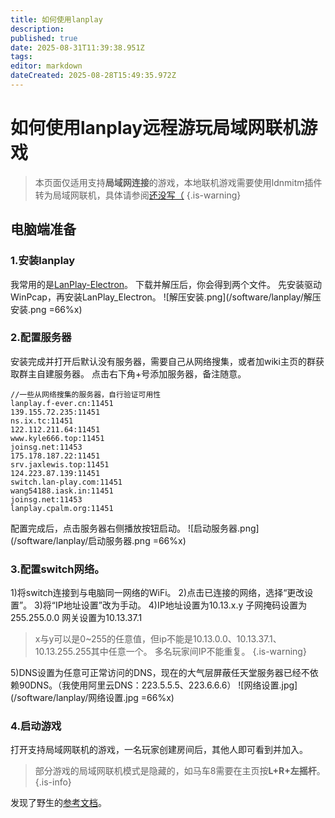 ```yaml
---
title: 如何使用lanplay
description: 
published: true
date: 2025-08-31T11:39:38.951Z
tags: 
editor: markdown
dateCreated: 2025-08-28T15:49:35.972Z
---
```


# 如何使用lanplay远程游玩局域网联机游戏
> 本页面仅适用支持**局域网连接**的游戏，本地联机游戏需要使用ldnmitm插件转为局域网联机，具体请参阅[还没写（]()
{.is-warning}
## 电脑端准备
### 1.安装lanplay
我常用的是[LanPlay-Electron](https://github.com/elton11220/LanPlay-Electron/releases/tag/v1.0.0.210810)。
下载并解压后，你会得到两个文件。
先安装驱动WinPcap，再安装LanPlay_Electron。
![解压安装.png](/software/lanplay/解压安装.png =66%x)
### 2.配置服务器
安装完成并打开后默认没有服务器，需要自己从网络搜集，或者加wiki主页的群获取群主自建服务器。
点击右下角+号添加服务器，备注随意。
```
//一些从网络搜集的服务器，自行验证可用性
lanplay.f-ever.cn:11451
139.155.72.235:11451
ns.ix.tc:11451
122.112.211.64:11451
www.kyle666.top:11451
joinsg.net:11453
175.178.187.22:11451
srv.jaxlewis.top:11451
124.223.87.139:11451
switch.lan-play.com:11451
wang54188.iask.in:11451
joinsg.net:11453
lanplay.cpalm.org:11451
```
配置完成后，点击服务器右侧播放按钮启动。
![启动服务器.png](/software/lanplay/启动服务器.png =66%x)
### 3.配置switch网络。
1)将switch连接到与电脑同一网络的WiFi。
2)点击已连接的网络，选择“更改设置”。
3)将“IP地址设置”改为手动。
4)IP地址设置为10.13.x.y  子网掩码设置为255.255.0.0  网关设置为10.13.37.1
> x与y可以是0~255的任意值，但ip不能是10.13.0.0、10.13.37.1、10.13.255.255其中任意一个。
多名玩家间IP不能重复。
{.is-warning}

5)DNS设置为任意可正常访问的DNS，现在的大气层屏蔽任天堂服务器已经不依赖90DNS。（我使用阿里云DNS：223.5.5.5、223.6.6.6）
![网络设置.jpg](/software/lanplay/网络设置.jpg =66%x)
### 4.启动游戏
打开支持局域网联机的游戏，一名玩家创建房间后，其他人即可看到并加入。
> 部分游戏的局域网联机模式是隐藏的，如马车8需要在主页按**L+R+左摇杆**。
{.is-info}

发现了野生的[参考文档](https://www.cnblogs.com/backuper/p/18312432)。